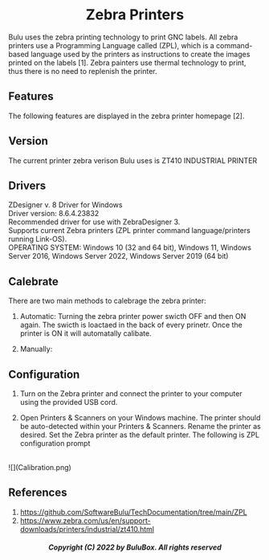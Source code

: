 
<h1 align="center"> Zebra Printers</h1>
 
Bulu uses the zebra printing technology to print GNC labels. All zebra printers use a Programming Language called (ZPL), which is a command-based language used by the printers as instructions to create the images printed on the labels [1]. Zebra painters use thermal technology to print, thus there is no need to replenish the printer.
 
## Features 
The following features are displayed in the zebra printer homepage [2].

## Version

The current printer zebra verison Bulu uses is ZT410 INDUSTRIAL PRINTER

## Drivers

ZDesigner v. 8 Driver for Windows<br>
Driver version: 8.6.4.23832<br>
Recommended driver for use with ZebraDesigner 3.<br>
Supports current Zebra printers (ZPL printer command language/printers running Link-OS).<br>
OPERATING SYSTEM: Windows 10 (32 and 64 bit), Windows 11, Windows Server 2016, Windows Server 2022, Windows Server 2019 (64 bit)

## Calebrate
 There are two main methods to calebrage the zebra printer:
 
1. Automatic: Turning the zebra printer power swicth OFF and then ON again. The swicth is loactaed in the back of every prinetr. Once the printer is ON it will automatally calibate.

2. Manually:
 
## Configuration
1. Turn on the Zebra printer and connect the printer to your computer using the provided USB cord.<br>

2. Open Printers & Scanners on your Windows machine. The printer should be auto-detected within your Printers & Scanners. Rename the printer as desired. Set the Zebra printer as the default printer. The following is ZPL configuration prompt 
<br>
![](Calibration.png)

## References
 
1. https://github.com/SoftwareBulu/TechDocumentation/tree/main/ZPL
2. https://www.zebra.com/us/en/support-downloads/printers/industrial/zt410.html

<h5 align="center"> Copyright (C) 2022 by BuluBox. All rights reserved</h5>
